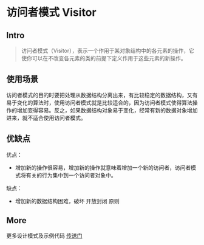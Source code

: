 # 访问者模式 Visitor

## Intro

> 访问者模式（Visitor），表示一个作用于某对象结构中的各元素的操作，它使你可以在不改变各元素的类的前提下定义作用于这些元素的新操作。

## 使用场景

访问者模式的目的时要把处理从数据结构分离出来，有比较稳定的数据结构，又有易于变化的算法时，使用访问者模式就是比较适合的，因为访问者模式使得算法操作的增加变得容易。反之，如果数据结构对象易于变化，经常有新的数据对象增加进来，就不适合使用访问者模式。

## 优缺点

优点：

- 增加新的操作很容易，增加新的操作就意味着增加一个新的访问者，访问者模式将有关的行为集中到一个访问者对象中。

缺点：

- 增加新的数据结构困难，破坏 开放封闭 原则

## More

更多设计模式及示例代码 [传送门](https://github.com/WeihanLi/DesignPatterns)